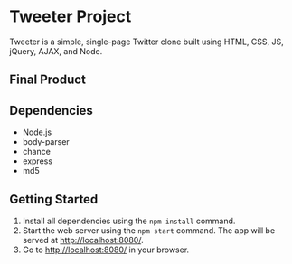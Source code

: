 # Tweeter Project

Tweeter is a simple, single-page Twitter clone built using HTML, CSS, JS, jQuery, AJAX, and Node.

## Final Product

## Dependencies

- Node.js
- body-parser
- chance
- express
-   md5

## Getting Started

1. Install all dependencies using the `npm install` command.
2. Start the web server using the `npm start` command. The app will be served at <http://localhost:8080/>.
3. Go to <http://localhost:8080/> in your browser.